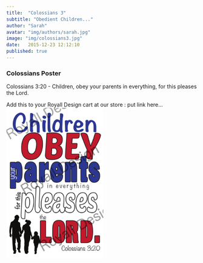 ```yaml
---
title:  "Colossians 3"
subtitle: "Obedient Children..."
author: "Sarah"
avatar: "img/authors/sarah.jpg"
image: "img/colossians3.jpg"
date:   2015-12-23 12:12:10
published: true
---
```


### Colossians Poster
Colossians 3:20 - Children, obey your parents in everything, for this pleases the Lord.

Add this to your Royall Design cart at our store : put link here...
<img src="img/colossians3.jpg" alt="Colossians 3" style="width:256px;">
